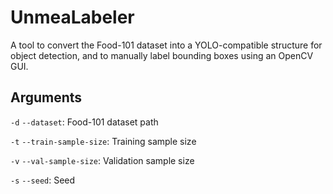 # UnmeaLabeler

A tool to convert the Food-101 dataset into a YOLO-compatible structure for object detection, and to manually label bounding boxes using an OpenCV GUI.

## Arguments
`-d` `--dataset`: Food-101 dataset path

`-t` `--train-sample-size`: Training sample size

`-v` `--val-sample-size`: Validation sample size

`-s` `--seed`: Seed